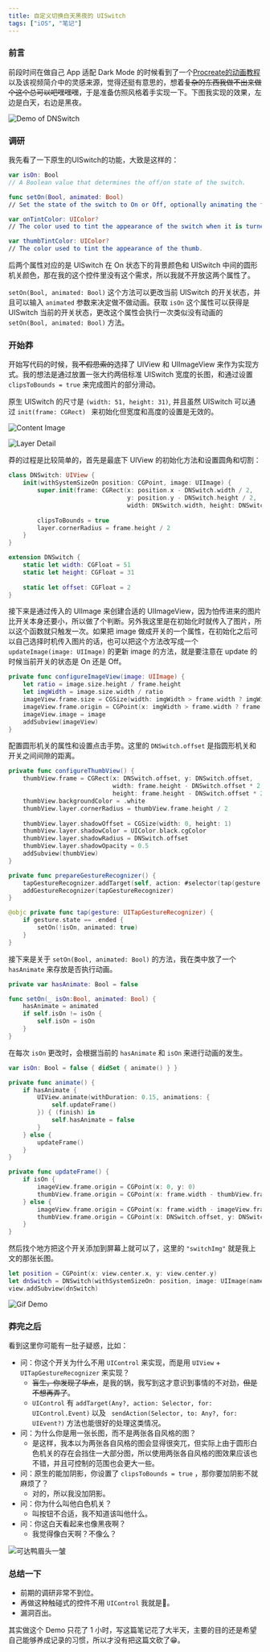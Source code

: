 ```yaml
---
title: 自定义切换白天黑夜的 UISwitch
tags: ["iOS", "笔记"]
---
```


### 前言

前段时间在做自己 App 适配 Dark Mode 的时候看到了一个[Procreate的动画教程](https://www.bilibili.com/video/av82589461)以及该视频简介中的灵感来源，觉得还挺有意思的，想着~~复杂的东西我做不出来做个这个总可以吧嘿嘿嘿~~，于是准备仿照风格着手实现一下。下图我实现的效果，左边是白天，右边是黑夜。

<!--more-->

![Demo of DNSwitch](/resouces/demoOfDNSwitch.png)

### 调研

我先看了一下原生的UISwitch的功能，大致是这样的：

```swift
var isOn: Bool
// A Boolean value that determines the off/on state of the switch.

func setOn(Bool, animated: Bool)
// Set the state of the switch to On or Off, optionally animating the transition.

var onTintColor: UIColor?
// The color used to tint the appearance of the switch when it is turned on.

var thumbTintColor: UIColor?
// The color used to tint the appearance of the thumb.
```

后两个属性对应的是 UISwitch 在 On 状态下的背景颜色和 UISwitch 中间的圆形机关颜色，那在我的这个控件里没有这个需求，所以我就不开放这两个属性了。

`setOn(Bool, animated: Bool)` 这个方法可以更改当前 UISwitch 的开关状态，并且可以输入 `animated` 参数来决定做不做动画。获取 `isOn` 这个属性可以获得是 UISwitch 当前的开关状态，更改这个属性会执行一次类似没有动画的 `setOn(Bool, animated: Bool)` 方法。

### 开始莽

开始写代码的时候，我~~不假思索的~~选择了 UIView 和 UIImageView 来作为实现方式。我的想法是通过放置一张大约两倍标准 UISwitch 宽度的长图，和通过设置 `clipsToBounds = true` 来完成图片的部分滑动。

原生 UISwitch 的尺寸是 `(width: 51, height: 31)`, 并且虽然 UISwitch 可以通过 `init(frame: CGRect) ` 来初始化但宽度和高度的设置是无效的。

![Content Image](resouces/switchImg.png)

![Layer Detail](resouces/On_Layer.png)

莽的过程是比较简单的，首先是最底下 UIView 的初始化方法和设置圆角和切割：

```swift
class DNSwitch: UIView {
    init(withSystemSizeOn position: CGPoint, image: UIImage) {
        super.init(frame: CGRect(x: position.x - DNSwitch.width / 2,
                                 y: position.y - DNSwitch.height / 2,
                                 width: DNSwitch.width, height: DNSwitch.height))
        
        clipsToBounds = true
        layer.cornerRadius = frame.height / 2
    }
}
```

```Swift
extension DNSwitch {
    static let width: CGFloat = 51
    static let height: CGFloat = 31
    
    static let offset: CGFloat = 2
}
```

接下来是通过传入的 UIImage 来创建合适的 UIImageView，因为怕传进来的图片比开关本身还要小，所以做了个判断。另外我这里是在初始化时就传入了图片，所以这个函数就只触发一次。如果把 image 做成开关的一个属性，在初始化之后可以自己选择时机传入图片的话，也可以把这个方法改写成一个 `updateImage(image: UIImage)` 的更新 image 的方法，就是要注意在 update 的时候当前开关的状态是 On 还是 Off。

```swift
private func configureImageView(image: UIImage) {
    let ratio = image.size.height / frame.height
    let imgWidth = image.size.width / ratio
    imageView.frame.size = CGSize(width: imgWidth > frame.width ? imgWidth : frame.width, height: frame.height)
    imageView.frame.origin = CGPoint(x: imgWidth > frame.width ? frame.width - imgWidth : 0, y: 0)
    imageView.image = image
    addSubview(imageView)
}
```
配置圆形机关的属性和设置点击手势。这里的 `DNSwitch.offset` 是指圆形机关和开关之间间隙的距离。

```swift
private func configureThumbView() {
    thumbView.frame = CGRect(x: DNSwitch.offset, y: DNSwitch.offset,
                             width: frame.height - DNSwitch.offset * 2,
                             height: frame.height - DNSwitch.offset * 2)
    thumbView.backgroundColor = .white
    thumbView.layer.cornerRadius = thumbView.frame.height / 2
    
    thumbView.layer.shadowOffset = CGSize(width: 0, height: 1)
    thumbView.layer.shadowColor = UIColor.black.cgColor
    thumbView.layer.shadowRadius = DNSwitch.offset
    thumbView.layer.shadowOpacity = 0.5
    addSubview(thumbView)
}

private func prepareGestureRecognizer() {
    tapGestureRecognizer.addTarget(self, action: #selector(tap(gesture:)))
    addGestureRecognizer(tapGestureRecognizer)
}

@objc private func tap(gesture: UITapGestureRecognizer) {
    if gesture.state == .ended {
        setOn(!isOn, animated: true)
    }
}
```

接下来是关于 `setOn(Bool, animated: Bool)` 的方法，我在类中放了一个 `hasAnimate` 来存放是否执行动画。

```swift
private var hasAnimate: Bool = false

func setOn(_ isOn:Bool, animated: Bool) {
    hasAnimate = animated
    if self.isOn != isOn {
        self.isOn = isOn
    }
}
```

在每次 `isOn` 更改时，会根据当前的 `hasAnimate` 和 `isOn` 来进行动画的发生。

```swift
var isOn: Bool = false { didSet { animate() } }

private func animate() {
    if hasAnimate {
        UIView.animate(withDuration: 0.15, animations: {
            self.updateFrame()
        }) { (finish) in
            self.hasAnimate = false
        }
    } else {
        updateFrame()
    }
}

private func updateFrame() {
    if isOn {
        imageView.frame.origin = CGPoint(x: 0, y: 0)
        thumbView.frame.origin = CGPoint(x: frame.width - thumbView.frame.width - DNSwitch.offset, y: DNSwitch.offset)
    } else {
        imageView.frame.origin = CGPoint(x: frame.width - imageView.frame.width, y: 0)
        thumbView.frame.origin = CGPoint(x: DNSwitch.offset, y: DNSwitch.offset)
    }
}
```

然后找个地方把这个开关添加到屏幕上就可以了，这里的 `"switchImg"` 就是我上文的那张长图。

```swift
let position = CGPoint(x: view.center.x, y: view.center.y)
let dnSwitch = DNSwitch(withSystemSizeOn: position, image: UIImage(named: "switchImg"))
view.addSubview(dnSwitch)
```

![Gif Demo](resouces/DNSwitchGif.gif)

### 莽完之后

看到这里你可能有一肚子疑惑，比如：

* 问：你这个开关为什么不用 `UIControl` 来实现，而是用 `UIView` + `UITapGestureRecognizer` 来实现？
    * ~~盲生，你发现了华点~~，是我的锅，我写到这才意识到事情的不对劲，~~但是不想再弄了~~。
    * `UIControl` 有 `addTarget(Any?, action: Selector, for: UIControl.Event)` 以及 ` sendAction(Selector, to: Any?, for: UIEvent?)` 方法也能很好的处理这类情况。
* 问：为什么你是用一张长图，而不是两张各自风格的图？
    * 是这样，我本以为两张各自风格的图会显得很突兀，但实际上由于圆形白色机关的存在会挡住一大部分图，所以使用两张各自风格的图效果应该也不错，并且可控制的范围也会更大一些。
* 问：原生的能加阴影，你设置了 `clipsToBounds = true` ，那你要加阴影不就麻烦了？
    * 对的，所以我没加阴影。
* 问：你为什么叫他白色机关？
    * 叫按钮不合适，我不知道该叫他什么。
* 问：你这白天看起来也像黑夜啊？
    * 我觉得像白天啊？不像么？

![可达鸭眉头一皱](resouces/可达鸭眉头一皱.jpg)

### 总结一下

* 前期的调研非常不到位。
* 再做这种触碰式的控件不用 `UIControl` 我就是🐶。
* 漏洞百出。

其实做这个 Demo 只花了 1 小时，写这篇笔记花了大半天，主要的目的还是希望自己能够养成记录的习惯，所以才没有把这篇文砍了😁。